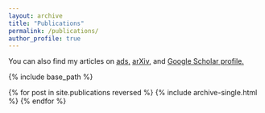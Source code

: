 ```yaml
---
layout: archive
title: "Publications"
permalink: /publications/
author_profile: true
---
```


You can also find my articles on <u><a href="{{author.ads}}">ads</a>,</u> <u><a href="{{author.arxiv}}">arXiv</a>,</u> and <u><a href="{{author.googlescholar}}">Google Scholar profile</a>.</u>

{% include base_path %}

{% for post in site.publications reversed %}
  {% include archive-single.html %}
{% endfor %}
